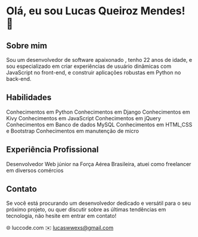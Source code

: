 # Olá, eu sou Lucas Queiroz Mendes! 👋

## Sobre mim
Sou um desenvolvedor de software apaixonado , tenho 22 anos de idade, e sou especializado em criar experiências de usuário dinâmicas com JavaScript no front-end, e construir aplicações robustas em Python no back-end.

## Habilidades
Conhecimentos em Python
Conhecimentos em Django
Conhecimentos em Kivy
Conhecimentos em JavaScript
Conhecimentos em jQuery
Conhecimentos em Banco de dados MySQL
Conhecimentos em HTML,CSS e Bootstrap
Conhecimentos em manutenção de micro

## Experiência Profissional
Desenvolvedor Web júnior na Força Aérea Brasileira, atuei como freelancer em diversos comércios 

## Contato
Se você está procurando um desenvolvedor dedicado e versátil para o seu próximo projeto, ou quer discutir sobre as últimas tendências em tecnologia, não hesite em entrar em contato!

🌐 luccode.com
✉️ lucaswwexs@gmail.com
